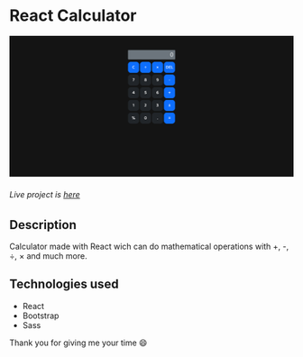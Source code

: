 # React Calculator
[![test image](https://github.com/Kepitss/React-Calculator/blob/main/calculator.png?raw=true)](https://eloquent-euclid-f93ad7.netlify.app/) 
###### Live project is [here](https://main-react-calculator.netlify.app/)

## Description
Calculator made with React wich can do mathematical operations with  +, -, ÷, × and much more.

## Technologies used
- React
- Bootstrap
- Sass

Thank you for giving me your time :smile:
